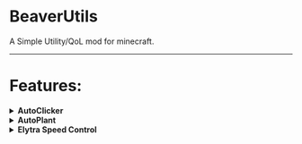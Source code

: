 # BeaverUtils
<p>A Simple Utility/QoL mod for minecraft.</p>

---

<p> 

<h1> Features: </h1>

</p>

<details>
<summary><b>AutoClicker</b></summary>
<p>

+ Custom delay
+ Left/Right/Both Clicks
+ Hold/Click Selectable Modes
+ <b>[Source](src/main/java/dev/bebomny/beaver/beaverutils/features/AutoClicker.java)</b>
</p>
</details>

<details>
<summary><b>AutoPlant</b></summary>
<p>

+ Automaticaly plants seeds in 5x5 area around you
  + Checks Main And Second Hand for seeds.
  + Available seeds:
    - seeds
    - carrots
    - potatoes
    - beetroot
    - melon
    - pumpkin
+ <b>[Source](src/main/java/dev/bebomny/beaver/beaverutils/features/AutoPlant.java)</b>
</p>
</details>

<details>
<summary><b>Elytra Speed Control</b></summary>
<p>

+ Control Your Speed with Forward/Backward Key while Flying
+ No Need For Fireworks
+ <b>[Source](src/main/java/dev/bebomny/beaver/beaverutils/features/ElytraSpeedControl.java)</b>
</p>
</details>
